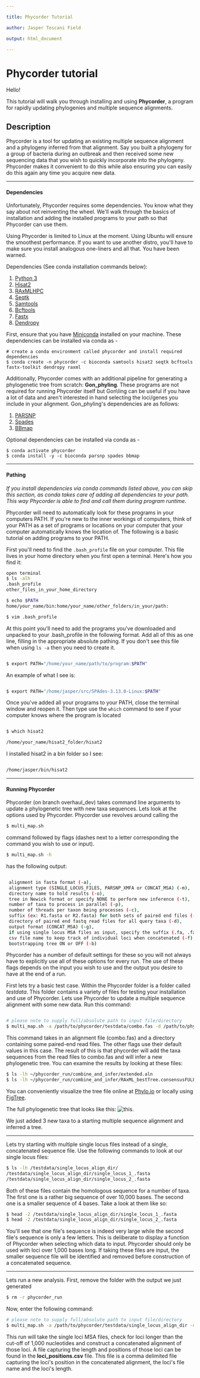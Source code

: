 ```yaml
---

title: Phycorder Tutorial

author: Jasper Toscani Field

output: html_document

---
```

# Phycorder tutorial

Hello!

This tutorial will walk you through installing and using **Phycorder**, a program for rapidly updating phylogenies and multiple sequence alignments.

## Description

Phycorder is a tool for updating an existing multiple sequence alignment and a phylogeny inferred from that alignment. Say you built a phylogeny for a group of bacteria during an outbreak and then received some new sequencing data that you wish to quickly incorporate into the phylogeny. Phycorder makes it convenient to do this while also ensuring you can easily do this again any time you acquire new data.

---

#### Dependencies

Unfortunately, Phycorder requires some dependencies. You know what they say about not reinventing the wheel. We'll walk through the basics of installation and adding the installed programs to your path so that Phycorder can use them.

Using Phycorder is limited to Linux at the moment. Using Ubuntu will ensure the smoothest performance. If you want to use another distro, you'll have to make sure you install analogous one-liners and all that. You have been warned.

Dependencies (See conda installation commands below):

1. [Python 3](https://www.python.org/)
2. [Hisat2](https://ccb.jhu.edu/software/hisat2/index.shtml)
3. [RAxMLHPC](https://github.com/stamatak/standard-RAxML)
4. [Seqtk](https://github.com/lh3/seqtk)
5. [Samtools](http://www.htslib.org/)
6. [Bcftools](http://www.htslib.org/)
7. [Fastx](http://hannonlab.cshl.edu/fastx_toolkit/download.html)
8. [Dendropy](https://dendropy.org/)

First, ensure that you have [Miniconda](https://docs.conda.io/projects/conda/en/latest/user-guide/install/index.html) installed on your machine. These dependencies can be installed via conda as -
```
# create a conda environment called phycorder and install required dependencies
$ conda create -n phycorder -c bioconda samtools hisat2 seqtk bcftools fastx-toolkit dendropy raxml
```

Additionally, Phycorder comes with an additional pipeline for generating a phylogenetic tree from scratch: **Gon\_phyling**. These programs are not required for running Phycorder itself but Gon\ling can be useful if you have a lot of data and aren't interested in hand selecting the loci/genes you include in your alignment. Gon\_phyling's dependencies are as follows:

1. [PARSNP](https://harvest.readthedocs.io/en/latest/content/parsnp.html)
2. [Spades](https://github.com/ablab/spades)
3. [BBmap](https://jgi.doe.gov/data-and-tools/bbtools/bb-tools-user-guide/bbmap-guide/)

Optional dependencies can be installed via conda as -
```
$ conda activate phycorder
$ conda install -y -c bioconda parsnp spades bbmap
```

---

#### Pathing

_If you install dependencies via conda commands listed above, you can skip this section, as conda takes care of adding all dependencies to your path. This way Phycorder is able to find and call them during program runtime._

Phycorder will need to automatically look for these programs in your computers PATH. If you're new to the inner workings of computers, think of your PATH as a set of programs or locations on your computer that your computer automatically knows the location of. The following is a basic tutorial on adding programs to your PATH.

First you'll need to find the ```.bash_profile``` file on your computer. This file lives in your home directory when you first open a terminal. Here's how you find it:
```bash
open terminal
$ ls -alh
.bash_profile
other_files_in_your_home_directory

$ echo $PATH
home/your_name/bin:home/your_name/other_folders/in_your/path:

$ vim .bash_profile
```
At this point you'll need to add the programs you've downloaded and unpacked to your .bash_profile in the following format. Add all of this as one line, filling in the appropriate absolute pathing. If you don't see this file when using `ls -a` then you need to create it.

```bash

$ export PATH="/home/your_name/path/to/program:$PATH"

```
An example of what I see is:

```bash

$ export PATH="/home/jasper/src/SPAdes-3.13.0-Linux:$PATH"

```
Once you've added all your programs to your PATH, close the terminal window and reopen it. Then type use the `which` command to see if your computer knows where the program is located
```bash

$ which hisat2

/home/your_name/hisat2_folder/hisat2

```
I installed hisat2 in a bin folder so I see:

```bash

/home/jasper/bin/hisat2

```

---

#### Running Phycorder
Phycorder (on branch overhaul_dev) takes command line arguments to update a phylogenetic tree with new taxa sequences. Lets look at the options used by Phycorder. Phycorder use revolves around calling the 
```bash
$ multi_map.sh
```
command followed by flags (dashes next to a letter corresponding the command you wish to use or input).
```bash
$ multi_map.sh -h
```
has the following output:
```bash

 alignment in fasta format (-a),
 alignment type (SINGLE_LOCUS_FILES, PARSNP_XMFA or CONCAT_MSA) (-m),
 directory name to hold results (-o),
 tree in Newick format or specify NONE to perform new inference (-t),
 number of taxa to process in parallel (-p),
 number of threads per taxon being processes (-c),
 suffix (ex: R1.fasta or R2.fasta) for both sets of paired end files (-1, -2),
 directory of paired end fastq read files for all query taxa (-d),
 output format (CONCAT_MSA) (-g),
 if using single locus MSA files as input, specify the suffix (.fa, .fasta, etc) (-s),
 csv file name to keep track of individual loci when concatenated (-f),
 bootstrapping tree ON or OFF (-b)

```
Phycorder has a number of default settings for these so you will not always have to explicitly use all of these options for every run. The use of these flags depends on the input you wish to use and the output you desire to have at the end of a run.

First lets try a basic test case. Within the Phycorder folder is a folder called _testdata_. This folder contains a variety of files for testing your installation and use of Phycorder. Lets use Phycorder to update a multiple sequence alignment with some new data. Run this command:

```bash

# please note to supply full/absolute path to input file/directory
$ multi_map.sh -a /path/to/phycorder/testdata/combo.fas -d /path/to/phycorder/testdata

```
This command takes in an alignment file (combo.fas) and a directory containing some paired-end read files. The other flags use their default values in this case. The result of this is that phycorder will add the taxa sequences from the read files to combo.fas and will infer a new phylogenetic tree. You can examine the results by looking at these files:
```bash
$ ls -lh ~/phycorder_run/combine_and_infer/extended.aln
$ ls -lh ~/phycorder_run/combine_and_infer/RAxML_bestTree.consensusFULL
```
You can conveniently visualize the tree file online at [Phylo.io](http://phylo.io/) or locally using [FigTree](http://tree.bio.ed.ac.uk/software/figtree/). 

The full phylogenetic tree that looks like this: ![this](images/tree_image_1.png?raw=true).

We just added 3 new taxa to a starting multiple sequence alignment and inferred a tree. 

---

Lets try starting with multiple single locus files instead of a single, concatenated sequence file. Use the following commands to look at our single locus files:
```bash
$ ls -lh /testdata/single_locus_align_dir/
/testdata/single_locus_align_dir/single_locus_1_.fasta
/testdata/single_locus_align_dir/single_locus_2_.fasta
```
Both of these files contain the homologous sequence for a number of taxa. The first one is a rather big sequence of over 10,000 bases. The second one is a smaller sequence of 4 bases. Take a look at them like so:

```bash
$ head -2 /testdata/single_locus_align_dir/single_locus_1_.fasta
$ head -2 /testdata/single_locus_align_dir/single_locus_2_.fasta
```
You'll see that one file's sequence is indeed very large while the second file's sequence is only a few letters. This is deliberate to display a function of Phycorder when selecting which data to input. Phycorder should only be used with loci over 1,000 bases long. If taking these files are input, the smaller sequence file will be identified and removed before construction of a concatenated sequence.

---

Lets run a new analysis. First, remove the folder with the output we just generated

```bash
$ rm -r phycorder_run
```
Now, enter the following command:

```bash
# please note to supply full/absolute path to input file/directory
$ multi_map.sh -a /path/to/phycorder/testdata/single_locus_align_dir -d /path/to/phycorder/testdata -m SINGLE_LOCUS_FILES
```
This run will take the single loci MSA files, check for loci longer than the cut-off of 1,000 nucleotides and construct a concatenated alignment of those loci. A file capturing the length and positions of those loci can be found in the **loci_positions.csv** file. This file is a comma delimited file capturing the loci's position in the concatenated alignment, the loci's file name and the loci's length.
